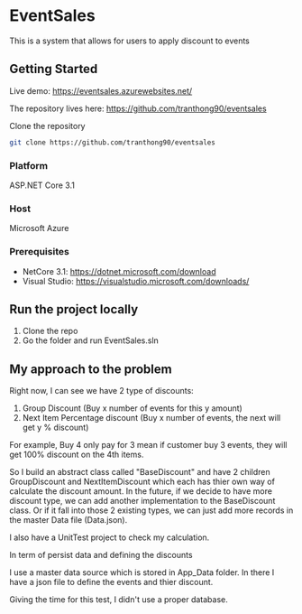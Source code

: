﻿# EventSales

This is a system that allows for users to apply discount to events

## Getting Started

Live demo: https://eventsales.azurewebsites.net/

The repository lives here: <https://github.com/tranthong90/eventsales>

Clone the repository

```bash
git clone https://github.com/tranthong90/eventsales
```

### Platform

ASP.NET Core 3.1

### Host

Microsoft Azure


### Prerequisites

* NetCore 3.1:         <https://dotnet.microsoft.com/download>
* Visual Studio:       <https://visualstudio.microsoft.com/downloads/>

## Run the project locally

1. Clone the repo
2. Go the folder and run EventSales.sln

## My approach to the problem

Right now, I can see we have 2 type of discounts:

1. Group Discount (Buy x number of events for this y amount)
2. Next Item Percentage discount (Buy x number of events, the next will get y % discount)

For example, Buy 4 only pay for 3 mean if customer buy 3 events, they will get 100% discount on the 4th items.

So I build an abstract class called "BaseDiscount" and have 2 children GroupDiscount and NextItemDiscount which each has thier own way of calculate the discount amount.
In the future, if we decide to have more discount type, we can add another implementation to the BaseDiscount class.
Or if it fall into those 2 existing types, we can just add more records in the master Data file (Data.json).

I also have a UnitTest project to check my calculation.


In term of persist data and defining the discounts

I use a master data source which is stored in App_Data folder.
In there I have a json file to define the events and thier discount.

Giving the time for this test, I didn't use a proper database.
